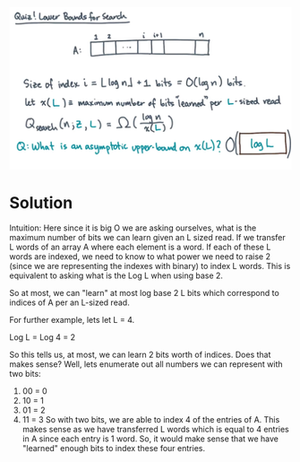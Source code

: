 ![](Pasted%20image%2020240822193755.png)
# Solution
Intuition: Here since it is big O we are asking ourselves, what is the maximum number of bits we can learn given an L sized read. If we transfer L words of an array A where each element is a word. If each of these L words are indexed, we need to know to what power we need to raise 2 (since we are representing the indexes with binary) to index L words. This is equivalent to asking what is the Log L when using base 2.

So at most, we can "learn" at most log base 2 L bits which correspond to indices of A per an L-sized read. 

For further example, lets let L = 4.

Log L = Log 4 = 2

So this tells us, at most, we can learn 2 bits worth of indices. Does that makes sense?
Well, lets enumerate out all numbers we can represent with two bits:
1. 00 = 0
2. 10 = 1
3. 01 = 2
4. 11 = 3
So with two bits, we are able to index 4 of the entries of A. This makes sense as we have transferred L words which is equal to 4 entries in A since each entry is 1 word. So, it would make sense that we have "learned" enough bits to index these four entries.
